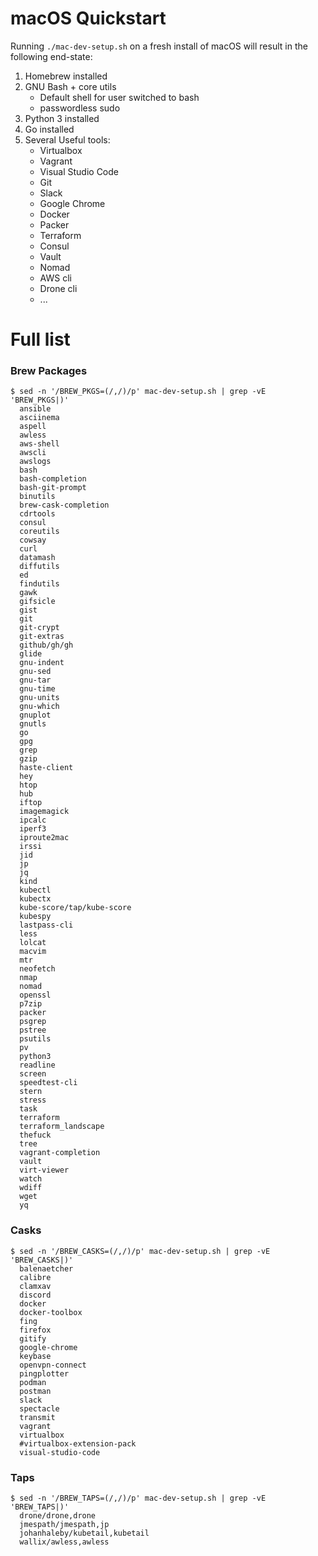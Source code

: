 # macOS Quickstart
Running `./mac-dev-setup.sh` on a fresh install of macOS will result in the following end-state:

1. Homebrew installed
1. GNU Bash + core utils
   - Default shell for user switched to bash
   - passwordless sudo
1. Python 3 installed
1. Go installed
1. Several Useful tools:
   - Virtualbox
   - Vagrant
   - Visual Studio Code
   - Git
   - Slack
   - Google Chrome
   - Docker
   - Packer
   - Terraform
   - Consul
   - Vault
   - Nomad
   - AWS cli
   - Drone cli
   - ...

# Full list

### Brew Packages
```
$ sed -n '/BREW_PKGS=(/,/)/p' mac-dev-setup.sh | grep -vE 'BREW_PKGS|)'
  ansible
  asciinema
  aspell
  awless
  aws-shell
  awscli
  awslogs
  bash
  bash-completion
  bash-git-prompt
  binutils
  brew-cask-completion
  cdrtools
  consul
  coreutils
  cowsay
  curl
  datamash
  diffutils
  ed
  findutils
  gawk
  gifsicle
  gist
  git
  git-crypt
  git-extras
  github/gh/gh
  glide
  gnu-indent
  gnu-sed
  gnu-tar
  gnu-time
  gnu-units
  gnu-which
  gnuplot
  gnutls
  go
  gpg
  grep
  gzip
  haste-client
  hey
  htop
  hub
  iftop
  imagemagick
  ipcalc
  iperf3
  iproute2mac
  irssi
  jid
  jp
  jq
  kind
  kubectl
  kubectx
  kube-score/tap/kube-score
  kubespy
  lastpass-cli
  less
  lolcat
  macvim
  mtr
  neofetch
  nmap
  nomad
  openssl
  p7zip
  packer
  psgrep
  pstree
  psutils
  pv
  python3
  readline
  screen
  speedtest-cli
  stern
  stress
  task
  terraform
  terraform_landscape
  thefuck
  tree
  vagrant-completion
  vault
  virt-viewer
  watch
  wdiff
  wget
  yq
```

### Casks
```
$ sed -n '/BREW_CASKS=(/,/)/p' mac-dev-setup.sh | grep -vE 'BREW_CASKS|)'
  balenaetcher
  calibre
  clamxav
  discord
  docker
  docker-toolbox
  fing
  firefox
  gitify
  google-chrome
  keybase
  openvpn-connect
  pingplotter
  podman
  postman
  slack
  spectacle
  transmit
  vagrant
  virtualbox
  #virtualbox-extension-pack
  visual-studio-code
```

### Taps
```
$ sed -n '/BREW_TAPS=(/,/)/p' mac-dev-setup.sh | grep -vE 'BREW_TAPS|)'
  drone/drone,drone
  jmespath/jmespath,jp
  johanhaleby/kubetail,kubetail
  wallix/awless,awless
```
